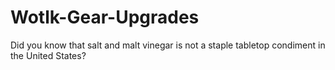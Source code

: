 # Wotlk-Gear-Upgrades
Did you know that salt and malt vinegar is not a staple tabletop condiment in the United States?
